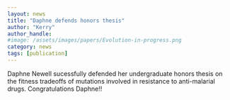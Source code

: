 ```yaml
---
layout: news
title: "Daphne defends honors thesis"
author: "Kerry"
author_handle: 
#image: /assets/images/papers/Evolution-in-progress.png
category: news
tags: [publication]
---
```

Daphne Newell sucessfully defended her undergraduate honors thesis on the fitness tradeoffs of mutations involved in resistance to anti-malarial drugs. Congratulations Daphne!!